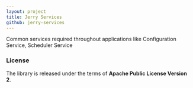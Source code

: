 ```yaml
---
layout: project
title: Jerry Services
github: jerry-services
---
```


Common services required throughout applications like Configuration Service, Scheduler Service

### License

The library is released under the terms of **Apache Public License Version 2**.
